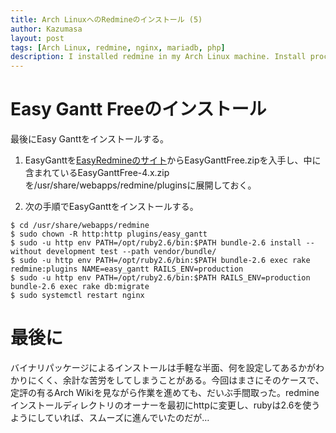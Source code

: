 ```yaml
---
title: Arch LinuxへのRedmineのインストール (5)
author: Kazumasa
layout: post
tags: [Arch Linux, redmine, nginx, mariadb, php]
description: I installed redmine in my Arch Linux machine. Install process is not so straight forward. 
---
```

# Easy Gantt Freeのインストール
最後にEasy Ganttをインストールする。

1. EasyGanttを[EasyRedmineのサイト](https://www.easyredmine.jp/redmine-gantt-plugin)からEasyGanttFree.zipを入手し、中に含まれているEasyGanttFree-4.x.zipを/usr/share/webapps/redmine/pluginsに展開しておく。

2. 次の手順でEasyGanttをインストールする。
```
$ cd /usr/share/webapps/redmine
$ sudo chown -R http:http plugins/easy_gantt
$ sudo -u http env PATH=/opt/ruby2.6/bin:$PATH bundle-2.6 install --without development test --path vendor/bundle/
$ sudo -u http env PATH=/opt/ruby2.6/bin:$PATH bundle-2.6 exec rake redmine:plugins NAME=easy_gantt RAILS_ENV=production
$ sudo -u http env PATH=/opt/ruby2.6/bin:$PATH RAILS_ENV=production bundle-2.6 exec rake db:migrate
$ sudo systemctl restart nginx
```

# 最後に
バイナリパッケージによるインストールは手軽な半面、何を設定してあるかがわかりにくく、余計な苦労をしてしまうことがある。今回はまさにそのケースで、定評の有るArch Wikiを見ながら作業を進めても、だいぶ手間取った。redmineインストールディレクトリのオーナーを最初にhttpに変更し、rubyは2.6を使うようにしていれば、スムーズに進んでいたのだが…
